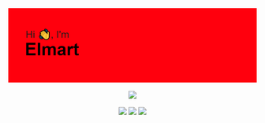 <img src="header.png">
<p align="center">
  <a href="https://skillicons.dev">
    <img src="https://skillicons.dev/icons?i=vscode,html,visualstudio,c,cs,dotnet" />
  </a>
</p>
<p align="center">
  <img src="https://badges.pufler.dev/years/Yomaaaaaaaa">
  <img src="https://badges.pufler.dev/visits/{username}/{repo}">
  <img src="https://badges.pufler.dev/visits/{username}/{repo}](https://badges.pufler.dev/created/{username}/{repo})https://badges.pufler.dev/created/{username}/{repo}">
</p>
